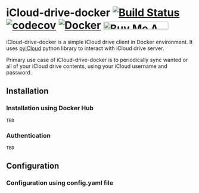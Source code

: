 # iCloud-drive-docker [![Build Status](https://travis-ci.org/mandarons/icloud-drive-docker.svg?branch=master)](https://travis-ci.org/mandarons/icloud-drive-docker) [![codecov](https://codecov.io/gh/mandarons/icloud-drive-docker/branch/master/graph/badge.svg)](https://codecov.io/gh/mandarons/icloud-drive-docker) [![Docker](https://badgen.net/docker/pulls/mandarons/icloud-drive)](https://hub.docker.com/r/mandarons/icloud-drive) <a href="https://www.buymeacoffee.com/mandarons" target="_blank"><img src="https://www.buymeacoffee.com/assets/img/custom_images/orange_img.png" alt="Buy Me A Coffee" style="height: 20px !important;width: 174px !important;box-shadow: 0px 3px 2px 0px rgba(190, 190, 190, 0.5) !important;-webkit-box-shadow: 0px 3px 2px 0px rgba(190, 190, 190, 0.5) !important;" ></a>

iCloud-drive-docker is a simple iCloud drive client in Docker environment. It uses [pyiCloud](https://github.com/picklepete/pyicloud) python library to interact
with iCloud drive server.

Primary use case of iCloud-drive-docker is to periodically sync wanted or all of your iCloud drive contents, using your
iCloud username and password.

## Installation

### Installation using Docker Hub
```
TBD
```

### Authentication
```
TBD
```
## Configuration
### Configuration using config.yaml file
